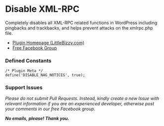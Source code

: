 # Disable XML-RPC

Completely disables all XML-RPC related functions in WordPress including pingbacks and trackbacks, and helps prevent attacks on the xmlrpc.php file.

* [Plugin Homepage (LittleBizzy.com)](https://www.littlebizzy.com/plugins/disable-xml-rpc)
* [Free Facebook Group](https://www.facebook.com/groups/littlebizzy/)

### Defined Constants

    /* Plugin Meta */
    define('DISABLE_NAG_NOTICES', true);

### Support Issues

*Please do not submit Pull Requests. Instead, kindly create a new Issue with relevant information if you are an experienced developer, otherwise post your comments in our free Facebook group.*

***No emails, please! Thank you.***
